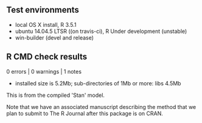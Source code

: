## Test environments

* local OS X install, R 3.5.1
* ubuntu 14.04.5 LTSR ((on travis-ci), R Under development (unstable)
* win-builder (devel and release)

## R CMD check results

0 errors | 0 warnings | 1 notes

* installed size is  5.2Mb; sub-directories of 1Mb or more: libs 4.5Mb

This is from the compiled 'Stan' model.

Note that we have an associated manuscript describing the method
that we plan to submit to The R Journal after this package is on CRAN.
